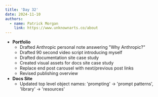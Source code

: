 ```yaml
---
title: 'Day 32'
date: 2024-11-10
authors:
  - name: Patrick Morgan
    link: https://www.unknownarts.co/about
---
```


- **Portfolio**
  - Drafted Anthropic personal note answering "Why Anthropic?"
  - Drafted 90 second video script introducing myself
  - Drafted documentation site case study
  - Created visual assets for docs site case study
  - Replace end post carousel with next/previous post links
  - Revised publishing overview
- **Docs Site**
  - Updated top level object names: 'prompting' -> 'prompt patterns', 'library' -> 'resources'